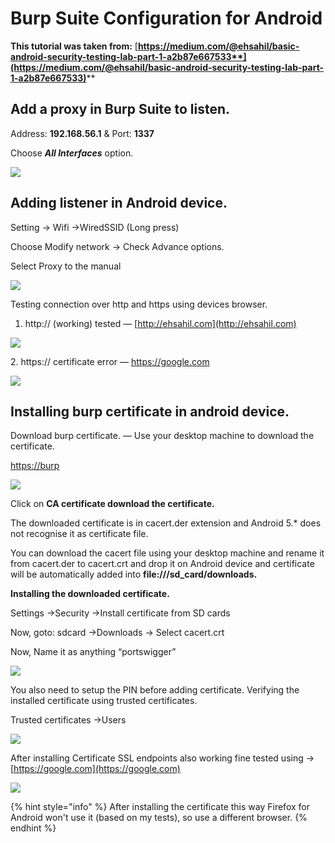 # Burp Suite Configuration for Android

**This tutorial was taken from:** [**https://medium.com/@ehsahil/basic-android-security-testing-lab-part-1-a2b87e667533**](https://medium.com/@ehsahil/basic-android-security-testing-lab-part-1-a2b87e667533)****

## Add a proxy in Burp Suite to listen.

Address: **192.168.56.1** & Port: **1337**

Choose _**All Interfaces**_ option.

![](https://miro.medium.com/max/700/1\*0Bn7HvqI775Nr5fXGcqoJA.png)

## **Adding listener in Android device.**

Setting → Wifi →WiredSSID (Long press)

Choose Modify network → Check Advance options.

Select Proxy to the manual

![](https://miro.medium.com/max/700/1\*gkDuYqWMldFuYguQuID7sw.png)

Testing connection over http and https using devices browser.

1. http:// (working) tested — [http://ehsahil.com](http://ehsahil.com)

![](https://miro.medium.com/max/700/1\*LJ2uhK2JqKYY\_wYkH3jwbw.png)

2\. https:// certificate error — https://google.com

![](https://miro.medium.com/max/700/1\*M-AoG6Yqo21D9qgQHLCSzQ.png)

## **Installing burp certificate in android device.**

Download burp certificate. — Use your desktop machine to download the certificate.

[https://burp](http://burp)

![](https://miro.medium.com/max/700/1\*f4LjnkNs7oA1f4XokEeiTw.png)

Click on **CA certificate download the certificate.**

The downloaded certificate is in cacert.der extension and Android 5.\* does not recognise it as certificate file.

You can download the cacert file using your desktop machine and rename it from cacert.der to cacert.crt and drop it on Android device and certificate will be automatically added into **file:///sd\_card/downloads.**

**Installing the downloaded certificate.**

Settings →Security →Install certificate from SD cards

Now, goto: sdcard →Downloads → Select cacert.crt

Now, Name it as anything “portswigger”

![](https://miro.medium.com/max/700/1\*lDtlQ1FfcHEytrSZNvs2Mw.png)

You also need to setup the PIN before adding certificate. Verifying the installed certificate using trusted certificates.

Trusted certificates →Users

![](https://miro.medium.com/max/700/1\*dvEffIIS0-dPE6q3ycFx3Q.png)

After installing Certificate SSL endpoints also working fine tested using → [https://google.com](https://google.com)

![](https://miro.medium.com/max/700/1\*lt0ZvZH60HI0ud1eE9jAnA.png)

{% hint style="info" %}
After installing the certificate this way Firefox for Android won't use it (based on my tests), so use a different browser.
{% endhint %}
